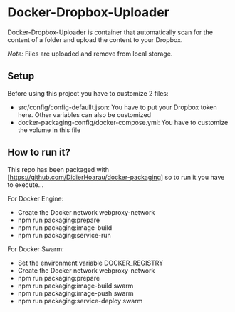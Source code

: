 # Docker-Dropbox-Uploader

Docker-Dropbox-Uploader is container that automatically scan for the content of a folder and upload the content to your Dropbox.

_Note:_ Files are uploaded and remove from local storage.

## Setup

Before using this project you have to customize 2 files:
* src/config/config-defaullt.json: You have to put your Dropbox token here. Other variables can also be customized
* docker-packaging-config/docker-compose.yml: You have to customize the volume in this file

## How to run it?

This repo has been packaged with [https://github.com/DidierHoarau/docker-packaging] so to run it you have to execute...

For Docker Engine:
* Create the Docker network webproxy-network
* npm run packaging:prepare
* npm run packaging:image-build
* npm run packaging:service-run

For Docker Swarm:
* Set the environment variable DOCKER_REGISTRY
* Create the Docker network webproxy-network
* npm run packaging:prepare
* npm run packaging:image-build swarm
* npm run packaging:image-push swarm
* npm run packaging:service-deploy swarm
